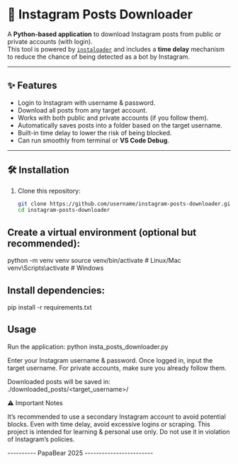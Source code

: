 # 📸 Instagram Posts Downloader

A **Python-based application** to download Instagram posts from public or private accounts (with login).  
This tool is powered by [`instaloader`](https://instaloader.github.io/) and includes a **time delay** mechanism to reduce the chance of being detected as a bot by Instagram.

---

## ✨ Features
- Login to Instagram with username & password.
- Download all posts from any target account.
- Works with both public and private accounts (if you follow them).
- Automatically saves posts into a folder based on the target username.
- Built-in time delay to lower the risk of being blocked.
- Can run smoothly from terminal or **VS Code Debug**.

---

## 🛠️ Installation

1. Clone this repository:
   ```bash
   git clone https://github.com/username/instagram-posts-downloader.git
   cd instagram-posts-downloader

## Create a virtual environment (optional but recommended):
python -m venv venv
source venv/bin/activate   # Linux/Mac
venv\Scripts\activate      # Windows

## Install dependencies:
pip install -r requirements.txt

## Usage
Run the application:
python insta_posts_downloader.py

Enter your Instagram username & password.
Once logged in, input the target username.
For private accounts, make sure you already follow them.

Downloaded posts will be saved in:
./downloaded_posts/<target_username>/

⚠️ Important Notes

It’s recommended to use a secondary Instagram account to avoid potential blocks.
Even with time delay, avoid excessive logins or scraping.
This project is intended for learning & personal use only.
Do not use it in violation of Instagram’s policies.

---------- PapaBear 2025 ------------------------

